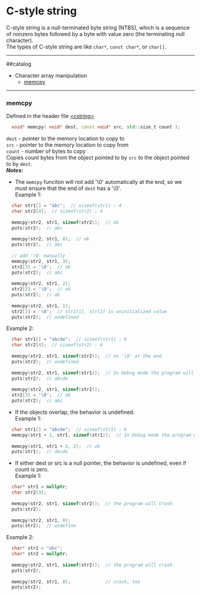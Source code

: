 C-style string
==========
  C-style string is a null-terminated byte string (NTBS), which is a sequence of nonzero bytes followed by a byte with value zero (the terminating null character). </br>
  The types of C-style string are like `char*`, `const char*`, or `char[]`.
***
##catalog
* Character array manipulation
    * [memcpy](#memcpy)
    
_______

### memcpy
  Defined in the header file [\<cstring\>](http://en.cppreference.com/w/cpp/header/cstring)</br>
```c++
  void* memcpy( void* dest, const void* src, std::size_t count );
```
  `dest`  -  pointer to the memory location to copy to</br>
  `src`  -  pointer to the memory location to copy from</br>
  `count`  -  number of bytes to copy</br>
  Copies count bytes from the object pointed to by `src` to the object pointed to by `dest`. </br>
***Notes:***
* The `memcpy` funciton will not add '\0' automatically at the end, so we must ensure that the end of `dest` has a '\0'.</br>
Example 1:
```c++
  char str1[] = "abc";  // sizeof(str1) : 4
  char str2[4];  // sizeof(str2) : 4
  
  memcpy(str2, str1, sizeof(str2));  // ok
  puts(str2);  // abc
  
  memcpy(str2, str1, 8);  // ok
  puts(str2);  // abc
  
  // add '\0' manually
  memcpy(str2, str1, 3);
  str2[3] = '\0';  // ok
  puts(str2);  // abc
  
  memcpy(str2, str1, 2);
  str2[2] = '\0';  // ok
  puts(str2);  // ab
  
  memcpy(str2, str1, 1);
  str2[3] = '\0';  // str2[1], str[2] is uninitialized value
  puts(str2);  // undefined
```
Example 2:
```c++
  char str1[] = "abcde";  // sizeof(str1) : 6
  char str2[4];  // sizeof(str2) : 4
  
  memcpy(str2, str1, sizeof(str2));  // no '\0' at the end
  puts(str2);  // undefined
  
  memcpy(str2, str1, sizeof(str1));  // In Debug mode the program will crash
  puts(str2);  // abcde
  
  memcpy(str2, str1, sizeof(str2));
  str2[3] = '\0';  // ok
  puts(str2);  // abc
```
* If the objects overlap, the behavior is undefined.</br>
Example 1:
```c++
  char str1[] = "abcde";  // sizeof(str1) : 6
  memcpy(str1 + 1, str1, sizeof(str1));  // In Debug mode the program will crash
  
  memcpy(str1, str1 + 3, 2);  // ok
  puts(str1);  // decde
```
* If either dest or src is a null pointer, the behavior is undefined, even if count is zero.</br>
Example 1:
```c++
  char* str1 = nullptr;
  char str2[3];
	
  memcpy(str2, str1, sizeof(str2));  // the program will crash
  puts(str2);
  
  memcpy(str2, str1, 0); 
  puts(str2);  // undefine
```
Example 2:
```c++
  char* str1 = "abc";
  char* str2 = nullptr;
	
  memcpy(str2, str1, sizeof(str2));  // the program will crash
  puts(str2);
  
  memcpy(str2, str1, 0);             // crash, too
  puts(str2);
```
